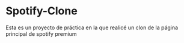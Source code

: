 # Spotify-Clone

Esta es un proyecto de práctica en la que realicé un clon de la página principal de spotify premium
